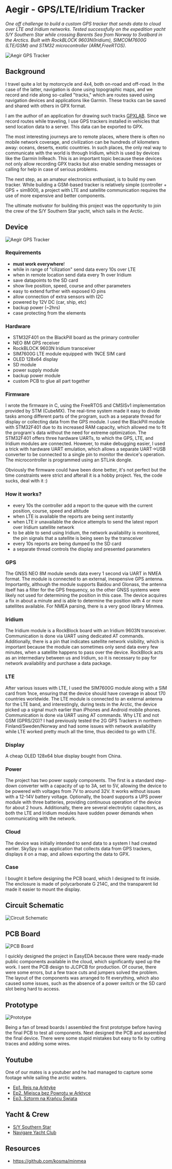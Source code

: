 # Aegir - GPS/LTE/Iridium Tracker

*One off challenge to build a custom GPS tracker that sends data to cloud over LTE and Iridium networks. Tested successfully on the expedition yacht S/Y Southern Star while crossing Barents Sea from Norway to Svalbard in the Arctics. Built with RockBLOCK 9603N(Iridium), SIMCOM7600G (LTE/GSM) and STM32 microcontroller (ARM,FreeRTOS).*

![Aegir GPS Tracker](/photos/1.jpg)

## Background

I travel quite a lot by motorcycle and 4x4, both on-road and off-road. In the case of the latter, navigation is done using topographic maps, and we record and ride along so-called "tracks," which are routes saved using navigation devices and applications like Garmin. These tracks can be saved and shared with others in GPX format.

I am the author of an application for drawing such tracks [GPXLAB](https://gpxlab.net). Since we record routes while traveling, I use GPS trackers installed in vehicles that send location data to a server. This data can be exported to GPX.

The most interesting journeys are to remote places, where there is often no mobile network coverage, and civilization can be hundreds of kilometers away: oceans, deserts, exotic countries. In such places, the only real way to communicate with the world is through Iridium, which is used by devices like the Garmin InReach. This is an important topic because these devices not only allow recording GPX tracks but also enable sending messages or calling for help in case of serious problems.

The next step, as an amateur electronics enthusiast, is to build my own tracker. While building a GSM-based tracker is relatively simple (controller + GPS + sim800l), a project with LTE and satellite communication requires the use of more expensive and better components.

The ultimate motivator for building this project was the opportunity to join the crew of the S/Y Southern Star yacht, which sails in the Arctic.

## Device

![Aegir GPS Tracker](/photos/2.jpg)

### Requirements
- **must work everywhere**!
- while in range of "cilization" send data every 10s over LTE
- when in remote location send data every 1h over Iridium
- save datapoints to the SD card
- show live position, speed, course and other parameters
- easy to extend further with exposed IO pins
- allow connection of extra sensors with I2C
- powered by 12V DC (car, ship, etc)
- backup power (~2hrs)
- case protecting from the elements

### Hardware
- STM32F401 on the BlackPill board as the primary controller
- NEO 8M GPS receiver
- RockBLOCK 9603N Iridium transceiver
- SIM7600G LTE module equipped with 1NCE SIM card
- OLED 128x64 display
- SD module
- power supply module
- backup power module
- custom PCB to glue all part together

### Firmware
I wrote the firmware in C, using the FreeRTOS and CMSISv1 implementation provided by STM (CubeMX). The real-time system made it easy to divide tasks among different parts of the program, such as a separate thread for display or collecting data from the GPS module. I used the BlackPill module with STM32F401 due to its increased RAM capacity, which allowed me to fit the program's data without the need for extreme optimization. The STM32F401 offers three hardware UARTs, to which the GPS, LTE, and Iridium modules are connected. However, to make debugging easier, I used a trick with hardware UART emulation, which allows a separate UART->USB converter to be connected to a single pin to monitor the device's operation. The microcontroller is programmed using an STLink dongle.

Obviously the firmware could have been done better, it's not perfect but the time constraints were strict and afterall it is a hobby project. Yes, the code sucks, deal with it :)

### How it works?
- every 10s the controller add a report to the queue with the current position, course, speed and altitude
- when LTE is available the reports are being sent instantly
- when LTE ir unavailable the device attempts to send the latest report over Iridium satellite network
- to be able to send using Iridium, the network availability is monitored, the pin signals that a satellite is being seen by the transceiver
- every 10s reports are being dumped to the SD card
- a separate thread controls the display and presented parameters

### GPS
The GNSS NEO 8M module sends data every 1 second via UART in NMEA format. The module is connected to an external, inexpensive GPS antenna. Importantly, although the module supports Baidou and Glonass, the antenna itself has a filter for the GPS frequency, so the other GNSS systems were likely not used for determining the position in this case. The device acquires a fix in about a minute and is able to determine the position with 4 or more satellites available. For NMEA parsing, there is a very good library Minmea.

### Iridium
The Iridium module is a RockBlock board with an Iridium 9603N transceiver. Communication is done via UART using dedicated AT commands. Additionally, there is a pin that indicates satellite network visibility, which is important because the module can sometimes only send data every few minutes, when a satellite happens to pass over the device. RockBlock acts as an intermediary between us and Iridium, so it is necessary to pay for network availability and purchase a data package.

### LTE
After various issues with LTE, I used the SIM7600G module along with a SIM card from 1nce, ensuring that the device should have coverage in about 170 countries worldwide. The LTE module is connected to an external antenna for the LTE band, and interestingly, during tests in the Arctic, the device picked up a signal much earlier than iPhones and Android mobile phones. Communication is done via UART using AT commands. Why LTE and not GSM (GPRS/2G)? I had previously tested the 2G GPS Trackers in northern Finland/Sweden/Norway and had some issues with network availability while LTE worked pretty much all the time, thus decided to go with LTE.

### Display
A cheap OLED 128x64 blue display bought from China.

### Power
The project has two power supply components. The first is a standard step-down converter with a capacity of up to 3A, set to 5V, allowing the device to be powered with voltages from 7V to around 32V. It works without issues with a 12-14V battery voltage. Optionally, the board supports a UPS power module with three batteries, providing continuous operation of the device for about 2 hours. Additionally, there are several electrolytic capacitors, as both the LTE and Iridium modules have sudden power demands when communicating with the network.


### Cloud
The device was initially intended to send data to a system I had created earlier. SkySpy is an application that collects data from GPS trackers, displays it on a map, and allows exporting the data to GPX.

### Case
I bought it before designing the PCB board, which I designed to fit inside. The enclosure is made of polycarbonate G 214C, and the transparent lid made it easier to mount the display.

## Circuit Schematic
![Circuit Schematic](/photos/circuit.png)

## PCB Board
![PCB Board](/photos/pcb.png)

I quickly designed the project in EasyEDA because there were ready-made public components available in the cloud, which significantly sped up the work. I sent the PCB design to JLCPCB for production. Of course, there were some errors, but a few trace cuts and jumpers solved the problem. The layout of the components was arranged to fit everything, which also caused some issues, such as the absence of a power switch or the SD card slot being hard to access.

## Prototype
![Prototype](/photos/3.jpg)

Being a fan of bread boards I assembled the first prototype before having the final PCB to test all components. Next designed the PCB and assembled the final device. There were some stupid mistakes but easy to fix by cutting traces and adding some wires.


## Youtube
One of our mates is a youtuber and he had managed to capture some footage while sailing the arctic waters.
- [Ep1. Rejs na Arktykę](https://www.youtube.com/watch?v=Z5egoxSh6OI)
- [Ep2. Miejsca bez Powrotu w Arktyce](https://www.youtube.com/watch?v=qfbvTMd-tyc)
- [Ep3. Sztorm na Krańcu Świata](https://www.youtube.com/watch?v=2DE-GZrynNQ)

## Yacht & Crew
- [S/Y Southern Star](https://www.sysouthernstar.com/)
- [Navigare Yacht Club](https://navigareyc.pl/)

## Resources
- https://github.com/kosma/minmea

